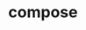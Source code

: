---
title: "compose"
description: "jetpack composeに関する記事"
slug: "compose"
image: landscape-4369108_1920.jpg
style:
    background: "#2a9d8f"
    color: "#fff"
---